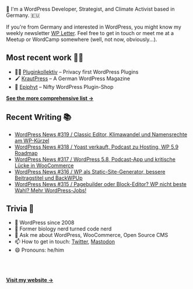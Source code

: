 👋 I'm a WordPress Developer, Strategist, and Climate Activist based in Germany. 🇪🇺

If you're from Germany and interested in WordPress, you might know my weekly newsletter [WP Letter](https://wpletter.de/). Feel free to get in touch or meet me at a Meetup or WordCamp somewhere (well, not now, obviously...).


## Most recent work 👷‍♂️

- 👨‍💻 [Pluginkollektiv](https://github.com/pluginkollektiv) – Privacy first WordPress Plugins
- 🖌️ [KrautPress](https://krautpress.de) – A German WordPress Magazine
- 🌱 [Epiphyt](https://epiph.yt) – Nifty WordPress Plugin-Shop

**[See the more comprehensive list &rarr;](https://simonkraft.com/what-i-do)**


## Recent Writing 📚

<!-- BLOG-POST-LIST:START -->
- [WordPress News #319 / Classic Editor, Klimawandel und Namensrechte am WP-Kürzel](https://feed.wpletter.de/link/14399/14714212/319)
- [WordPress News #318 / Yoast verkauft, Podcast zu Hosting, WP 5.9 Roadmap](https://feed.wpletter.de/link/14399/14686143/318)
- [WordPress News #317 / WordPress 5.8, Podcast-App und kritische Lücke in WooCommerce](https://feed.wpletter.de/link/14399/14625668/317)
- [WordPress News #316 / WP als Static-Site-Generator, bessere Beitragstitel und BackWPUp](https://feed.wpletter.de/link/14399/14595102/316)
- [WordPress News #315 / Pagebuilder oder Block-Editor? WP nicht beste Wahl? Mehr WordPress-Jobs!](https://feed.wpletter.de/link/14399/14581292/315)
<!-- BLOG-POST-LIST:END -->


## Trivia 🤪

- 👴 WordPress since 2008
- 🌱 Former biology nerd turned code nerd
- 💬 Ask me about WordPress, WooCommerce, Open Source CMS
- 📫 How to get in touch: [Twitter](https://twitter.com/krafit), [Mastodon](https://dewp.space/@simon)
- 😄 Pronouns: he/him

<br/><br/><br/>
**[Visit my website &rarr;](https://simonkraft.com)**